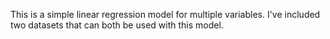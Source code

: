 This is a simple linear regression model for multiple variables.
I've included two datasets that can both be used with this model.
